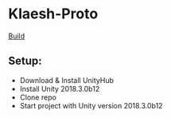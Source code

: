 # Klaesh-Proto

[Build](https://kruzifix.github.io/Klaesh-Proto-Build/)

## Setup:
- Download & Install UnityHub
- Install Unity 2018.3.0b12
- Clone repo
- Start project with Unity version 2018.3.0b12
